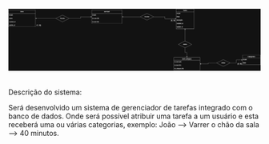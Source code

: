 ![alt text](ponderadaProg.drawio.png)

<br>Descrição do sistema:<br>
<p>Será desenvolvido um sistema de gerenciador de tarefas integrado com o banco de dados. Onde será possível atribuir uma tarefa a um usuário e esta receberá uma ou várias categorias, exemplo: João --> Varrer o chão da sala --> 40 minutos.<p>